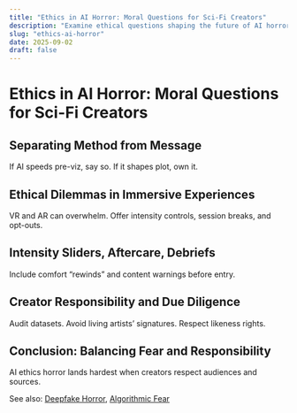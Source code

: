 ```yaml
---
title: "Ethics in AI Horror: Moral Questions for Sci-Fi Creators"
description: "Examine ethical questions shaping the future of AI horror storytelling and sci-fi narrative design."
slug: "ethics-ai-horror"
date: 2025-09-02
draft: false
---
```


# Ethics in AI Horror: Moral Questions for Sci-Fi Creators

## Separating Method from Message  
If AI speeds pre-viz, say so. If it shapes plot, own it.

## Ethical Dilemmas in Immersive Experiences  
VR and AR can overwhelm. Offer intensity controls, session breaks, and opt-outs.

## Intensity Sliders, Aftercare, Debriefs  
Include comfort “rewinds” and content warnings before entry.

## Creator Responsibility and Due Diligence  
Audit datasets. Avoid living artists’ signatures. Respect likeness rights.

## Conclusion: Balancing Fear and Responsibility  
AI ethics horror lands hardest when creators respect audiences and sources. 

See also: [Deepfake Horror](/deepfake-ai-horror), [Algorithmic Fear](/algorithmic-fear)

